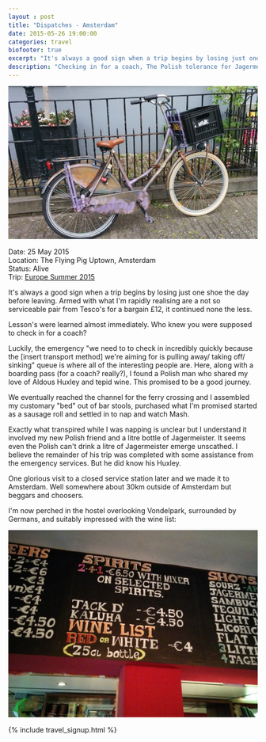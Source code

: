 ```yaml
---
layout : post
title: "Dispatches - Amsterdam"
date: 2015-05-26 19:00:00
categories: travel
biofooter: true
excerpt: "It's always a good sign when a trip begins by losing just one shoe the day before leaving. Armed with what I'm rapidly realising are a not so serviceable pair from Tesco's for a bargain £12, it continued none the less."
description: "Checking in for a coach, The Polish tolerance for Jagermeister and arriving in/ near Amsterdam"
---
```


![Wine List, Red or White](/assets/images/travel/amsterdam/purple-bike.jpg)

Date: 25 May 2015<br/>
Location: The Flying Pig Uptown, Amsterdam<br/>
Status: Alive<br/>
Trip: [Europe Summer 2015](/travel/2015-europe-trip-plan/)

It's always a good sign when a trip begins by losing just one shoe the day before leaving. Armed with what I'm rapidly realising are a not so serviceable pair from Tesco's for a bargain £12, it continued none the less.

Lesson's were learned almost immediately. Who knew you were supposed to check in for a coach?

Luckily, the emergency "we need to to check in incredibly quickly because the [insert transport method] we're aiming for is pulling away/ taking off/ sinking" queue is where all of the interesting people are. Here, along with a boarding pass (for a coach? really?), I found a Polish man who shared my love of Aldous Huxley and tepid wine. This promised to be a good journey.

We eventually reached the channel for the ferry crossing and I assembled my customary "bed" out of bar stools, purchased what I'm promised started as a sausage roll and settled in to nap and watch Mash.

Exactly what transpired while I was napping is unclear but I understand it involved my new Polish friend and a litre bottle of Jagermeister. It seems even the Polish can't drink a litre of Jagermeister emerge unscathed. I believe the remainder of his trip was completed with some assistance from the emergency services. But he did know his Huxley.

One glorious visit to a closed service station later and we made it to Amsterdam. Well somewhere about 30km outside of Amsterdam but beggars and choosers.

I'm now perched in the hostel overlooking Vondelpark, surrounded by Germans, and suitably impressed with the wine list:

![Wine List, Red or White](/assets/images/travel/amsterdam/wine-list.jpg)

{% include travel_signup.html %}
